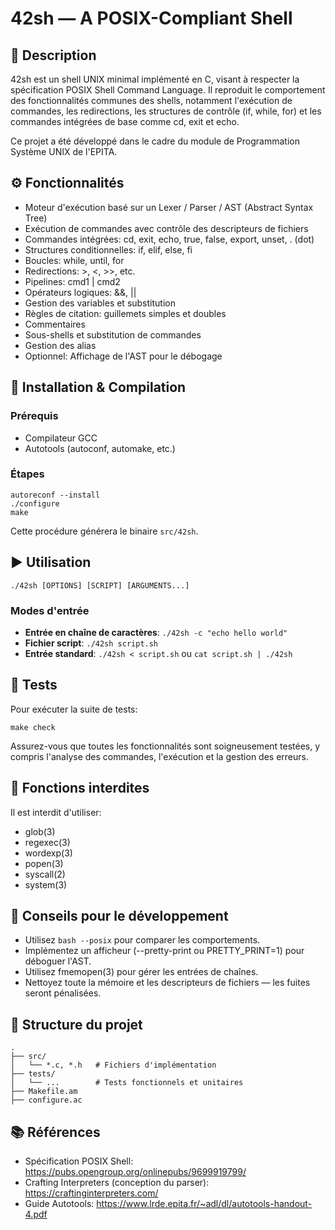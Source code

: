 # 42sh — A POSIX-Compliant Shell

## 📝 Description

42sh est un shell UNIX minimal implémenté en C, visant à respecter la spécification POSIX Shell Command Language. Il reproduit le comportement des fonctionnalités communes des shells, notamment l'exécution de commandes, les redirections, les structures de contrôle (if, while, for) et les commandes intégrées de base comme cd, exit et echo.

Ce projet a été développé dans le cadre du module de Programmation Système UNIX de l'EPITA.

## ⚙️ Fonctionnalités

- Moteur d'exécution basé sur un Lexer / Parser / AST (Abstract Syntax Tree)
- Exécution de commandes avec contrôle des descripteurs de fichiers
- Commandes intégrées: cd, exit, echo, true, false, export, unset, . (dot)
- Structures conditionnelles: if, elif, else, fi
- Boucles: while, until, for
- Redirections: >, <, >>, etc.
- Pipelines: cmd1 | cmd2
- Opérateurs logiques: &&, ||
- Gestion des variables et substitution
- Règles de citation: guillemets simples et doubles
- Commentaires
- Sous-shells et substitution de commandes
- Gestion des alias
- Optionnel: Affichage de l'AST pour le débogage

## 🔧 Installation & Compilation

### Prérequis
- Compilateur GCC
- Autotools (autoconf, automake, etc.)

### Étapes
```
autoreconf --install
./configure
make
```

Cette procédure générera le binaire `src/42sh`.

## ▶️ Utilisation

```
./42sh [OPTIONS] [SCRIPT] [ARGUMENTS...]
```

### Modes d'entrée
- **Entrée en chaîne de caractères**: `./42sh -c "echo hello world"`
- **Fichier script**: `./42sh script.sh`
- **Entrée standard**: `./42sh < script.sh` ou `cat script.sh | ./42sh` 

## 🧪 Tests

Pour exécuter la suite de tests:
```
make check
```

Assurez-vous que toutes les fonctionnalités sont soigneusement testées, y compris l'analyse des commandes, l'exécution et la gestion des erreurs.

## 🛑 Fonctions interdites

Il est interdit d'utiliser:
- glob(3)
- regexec(3)
- wordexp(3)
- popen(3)
- syscall(2)
- system(3)

## 🧠 Conseils pour le développement

- Utilisez `bash --posix` pour comparer les comportements.
- Implémentez un afficheur (--pretty-print ou PRETTY_PRINT=1) pour déboguer l'AST.
- Utilisez fmemopen(3) pour gérer les entrées de chaînes.
- Nettoyez toute la mémoire et les descripteurs de fichiers — les fuites seront pénalisées.

## 📁 Structure du projet

```
.
├── src/
│   └── *.c, *.h   # Fichiers d'implémentation
├── tests/
│   └── ...        # Tests fonctionnels et unitaires
├── Makefile.am
├── configure.ac
```

## 📚 Références

- Spécification POSIX Shell: https://pubs.opengroup.org/onlinepubs/9699919799/
- Crafting Interpreters (conception du parser): https://craftinginterpreters.com/
- Guide Autotools: https://www.lrde.epita.fr/~adl/dl/autotools-handout-4.pdf
